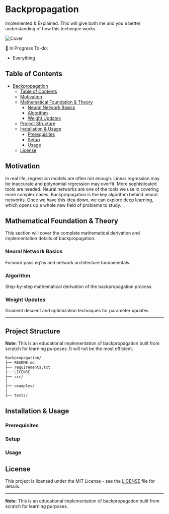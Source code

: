 # Backpropagation

Implemented & Explained. This will give both me and you a better understanding of how this technique works.

![Cover](cover.jpg)

🚧 In  Progress
To-do:

- Everything

## Table of Contents

- [Backpropagation](#backpropagation)
  - [Table of Contents](#table-of-contents)
  - [Motivation](#motivation)
  - [Mathematical Foundation \& Theory](#mathematical-foundation--theory)
    - [Neural Network Basics](#neural-network-basics)
    - [Algorithm](#algorithm)
    - [Weight Updates](#weight-updates)
  - [Project Structure](#project-structure)
  - [Installation \& Usage](#installation--usage)
    - [Prerequisites](#prerequisites)
    - [Setup](#setup)
    - [Usage](#usage)
  - [License](#license)

## Motivation

In real life, regression models are often not enough. Linear regression may be inaccurate and polynomial regression may overfit. More sophisticated tools are needed. Neural networks are one of the tools we use in covering more complex cases. Backpropagation is the key algorithm behind neural networks. Once we have this idea down, we can explore deep learning, which opens up a whole new field of problems to study.

## Mathematical Foundation & Theory

This section will cover the complete mathematical derivation and implementation details of backpropagation.

### Neural Network Basics

Forward pass eq'ns and network architecture fundamentals.

### Algorithm

Step-by-step mathematical derivation of the backpropagation process.

### Weight Updates

Gradient descent and optimization techniques for parameter updates.

---

## Project Structure

**Note**: This is an educational implementation of backpropagation built from scratch for learning purposes. It will not be the most efficient.

```md
Backpropagation/
├── README.md
├── requirements.txt
├── LICENSE
├── src/
│   
├── examples/
│   
├── tests/
```

## Installation & Usage

### Prerequisites
<!-- Python version, dependencies, etc. etc. -->

### Setup
<!-- Steps -->

### Usage

## License

This project is licensed under the MIT License - see the [LICENSE](LICENSE) file for details.

---

**Note**: This is an educational implementation of backpropagation built from scratch for learning purposes.
